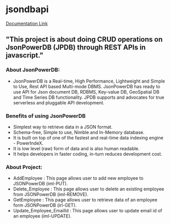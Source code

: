 # jsondbapi


[Documentation Link](http://login2explore.com/jpdb/docs.html)

## "This project is about doing CRUD operations on JsonPowerDB (JPDB) through REST APIs in javascript." 
### About JsonPowerDB:

- JsonPowerDB is a Real-time, High Performance, Lightweight and Simple to Use, Rest API based Multi-mode DBMS. JsonPowerDB has ready to use API for Json document DB, RDBMS, Key-value DB, GeoSpatial DB and Time Series DB functionality. JPDB supports and advocates for true serverless and pluggable API development.

### Benefits of using JsonPowerDB

- Simplest way to retrieve data in a JSON format.
- Schema-free, Simple to use, Nimble and In-Memory database.
- It is built on top of one of the fastest and real-time data indexing engine - PowerIndeX.
- It is low level (raw) form of data and is also human readable.
- It helps developers in faster coding, in-turn reduces development cost.


### About Project:


- AddEmployee : This page allows user to add new employee to JSONPowerDB (iml-PUT).
- Delete_Employee : This page allows user to delete an existing employee from JSONPowerDB (iml-REMOVE).
- GetEmployee : This page allows user to retrieve data of an employee form JSONPowerDB (irl-GET).
- Update_Employee_EmailId : This page allows user to update email id of an employee (iml-UPDATE).
